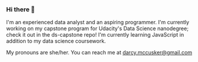 ### Hi there 👋

<!--
**demccusker/demccusker** is a ✨ _special_ ✨ repository because its `README.md` (this file) appears on your GitHub profile.

Here are some ideas to get you started:

- 🔭 I’m currently working on ...
- 🌱 I’m currently learning ...
- 👯 I’m looking to collaborate on ...
- 🤔 I’m looking for help with ...
- 💬 Ask me about ...
- 📫 How to reach me: ...
- 😄 Pronouns: ...
- ⚡ Fun fact: ...
-->

I'm an experienced data analyst and an aspiring programmer. I'm currently working on my capstone program for Udacity's Data Science nanodegree; check it out in the ds-capstone repo! I'm currently learning JavaScript in addition to my data science coursework. 

My pronouns are she/her. You can reach me at darcy.mccusker@gmail.com